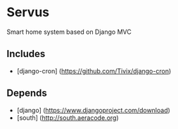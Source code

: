 Servus
======

Smart home system based on Django MVC

Includes
--------

* [django-cron] (https://github.com/Tivix/django-cron)

Depends
--------

* [django] (https://www.djangoproject.com/download)
* [south] (http://south.aeracode.org)